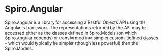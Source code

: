 Spiro.Angular
=============

Spiro.Angular is a library for accessing a Restful Objects API using the Angular.js framework.  The representations returned by the API may be accessed either as the classes defined in Spiro.Models (on which Spiro.Angular depends) or transformed into simpler custom-defined classes -  which would typically be simpler (though less powerful) than the Spiro.Models. 
